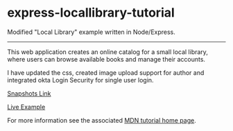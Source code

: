 # express-locallibrary-tutorial
Modified "Local Library" example written in Node/Express.

----

This web application creates an online catalog for a small local library, where users can browse available books and manage their accounts.

I have updated the css, created image upload support for author and integrated okta Login Security for single user login.


<a href="https://drive.google.com/open?id=15wCRD5J532l-O0X9BQz_0RMR_glfT8UG">Snapshots Link</a>

<a href="https://nik-loclib.herokuapp.com/">Live Example</a>


For more information see the associated [MDN tutorial home page](https://developer.mozilla.org/en-US/docs/Learn/Server-side/Express_Nodejs/Tutorial_local_library_website).

